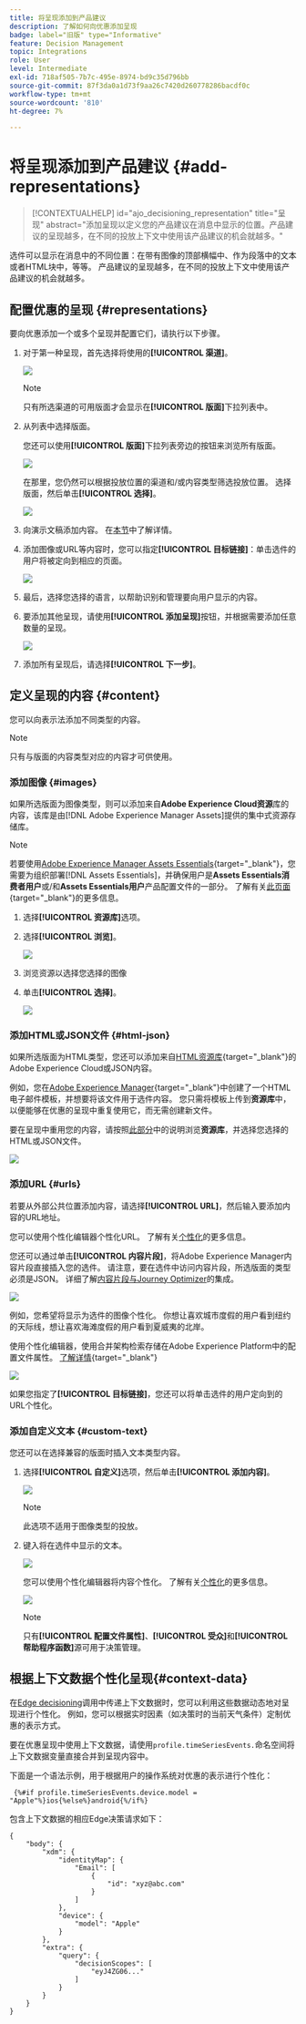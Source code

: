 ```yaml
---
title: 将呈现添加到产品建议
description: 了解如何向优惠添加呈现
badge: label="旧版" type="Informative"
feature: Decision Management
topic: Integrations
role: User
level: Intermediate
exl-id: 718af505-7b7c-495e-8974-bd9c35d796bb
source-git-commit: 87f3da0a1d73f9aa26c7420d260778286bacdf0c
workflow-type: tm+mt
source-wordcount: '810'
ht-degree: 7%

---
```


# 将呈现添加到产品建议 {#add-representations}

>[!CONTEXTUALHELP]
>id="ajo_decisioning_representation"
>title="呈现"
>abstract="添加呈现以定义您的产品建议在消息中显示的位置。产品建议的呈现越多，在不同的投放上下文中使用该产品建议的机会就越多。"

选件可以显示在消息中的不同位置：在带有图像的顶部横幅中、作为段落中的文本或者HTML块中，等等。 产品建议的呈现越多，在不同的投放上下文中使用该产品建议的机会就越多。

## 配置优惠的呈现 {#representations}

要向优惠添加一个或多个呈现并配置它们，请执行以下步骤。

1. 对于第一种呈现，首先选择将使用的&#x200B;**[!UICONTROL 渠道]**。

   ![](../assets/channel-placement.png)

   >[!NOTE]
   >
   >只有所选渠道的可用版面才会显示在&#x200B;**[!UICONTROL 版面]**&#x200B;下拉列表中。

1. 从列表中选择版面。

   您还可以使用&#x200B;**[!UICONTROL 版面]**&#x200B;下拉列表旁边的按钮来浏览所有版面。

   ![](../assets/browse-button-placements.png)

   在那里，您仍然可以根据投放位置的渠道和/或内容类型筛选投放位置。 选择版面，然后单击&#x200B;**[!UICONTROL 选择]**。

   ![](../assets/browse-placements.png)

1. 向演示文稿添加内容。 在[本节](#content)中了解详情。

1. 添加图像或URL等内容时，您可以指定&#x200B;**[!UICONTROL 目标链接]**：单击选件的用户将被定向到相应的页面。

   ![](../assets/offer-destination-link.png)

1. 最后，选择您选择的语言，以帮助识别和管理要向用户显示的内容。

1. 要添加其他呈现，请使用&#x200B;**[!UICONTROL 添加呈现]**&#x200B;按钮，并根据需要添加任意数量的呈现。

   ![](../assets/offer-add-representation.png)

1. 添加所有呈现后，请选择&#x200B;**[!UICONTROL 下一步]**。

## 定义呈现的内容 {#content}

您可以向表示法添加不同类型的内容。

>[!NOTE]
>
>只有与版面的内容类型对应的内容才可供使用。

### 添加图像 {#images}

如果所选版面为图像类型，则可以添加来自&#x200B;**Adobe Experience Cloud资源**&#x200B;库的内容，该库是由[!DNL Adobe Experience Manager Assets]提供的集中式资源存储库。

>[!NOTE]
>
> 若要使用[Adobe Experience Manager Assets Essentials](https://experienceleague.adobe.com/docs/experience-manager-assets-essentials/help/introduction.html){target="_blank"}，您需要为组织部署[!DNL Assets Essentials]，并确保用户是&#x200B;**Assets Essentials消费者用户**&#x200B;或/和&#x200B;**Assets Essentials用户**&#x200B;产品配置文件的一部分。 了解有关[此页面](https://experienceleague.adobe.com/docs/experience-manager-assets-essentials/help/get-started-admins/deploy-administer.html){target="_blank"}的更多信息。

1. 选择&#x200B;**[!UICONTROL 资源库]**&#x200B;选项。

1. 选择&#x200B;**[!UICONTROL 浏览]**。

   ![](../assets/offer-browse-asset-library.png)

1. 浏览资源以选择您选择的图像

1. 单击&#x200B;**[!UICONTROL 选择]**。

   ![](../assets/offer-select-asset.png)

### 添加HTML或JSON文件 {#html-json}

如果所选版面为HTML类型，您还可以添加来自[HTML资源库](https://experienceleague.adobe.com/docs/experience-manager-assets-essentials/help/introduction.html){target="_blank"}的Adobe Experience Cloud或JSON内容。

例如，您在[Adobe Experience Manager](https://experienceleague.adobe.com/docs/experience-manager.html){target="_blank"}中创建了一个HTML电子邮件模板，并想要将该文件用于选件内容。 您只需将模板上传到&#x200B;**资源库**&#x200B;中，以便能够在优惠的呈现中重复使用它，而无需创建新文件。

要在呈现中重用您的内容，请按照[此部分](#images)中的说明浏览&#x200B;**资源库**，并选择您选择的HTML或JSON文件。

![](../assets/offer-browse-asset-library-json.png)

### 添加URL {#urls}

若要从外部公共位置添加内容，请选择&#x200B;**[!UICONTROL URL]**，然后输入要添加内容的URL地址。

您可以使用个性化编辑器个性化URL。 了解有关[个性化](../../personalization/personalize.md#use-expression-editor)的更多信息。


您还可以通过单击&#x200B;**[!UICONTROL 内容片段]**，将Adobe Experience Manager内容片段直接插入您的选件。 请注意，要在选件中访问内容片段，所选版面的类型必须是JSON。
详细了解[内容片段与Journey Optimizer](../../integrations/aem-fragments.md)的集成。

![](../assets/offer-content-url.png)

例如，您希望将显示为选件的图像个性化。 你想让喜欢城市度假的用户看到纽约的天际线，想让喜欢海滩度假的用户看到夏威夷的北岸。

使用个性化编辑器，使用合并架构检索存储在Adobe Experience Platform中的配置文件属性。 [了解详情](https://experienceleague.adobe.com/docs/experience-platform/profile/union-schemas/union-schemas-overview.html){target="_blank"}

![](../assets/offer-content-url-personalization.png)

如果您指定了&#x200B;**[!UICONTROL 目标链接]**，您还可以将单击选件的用户定向到的URL个性化。

### 添加自定义文本 {#custom-text}

您还可以在选择兼容的版面时插入文本类型内容。

1. 选择&#x200B;**[!UICONTROL 自定义]**&#x200B;选项，然后单击&#x200B;**[!UICONTROL 添加内容]**。

   ![](../assets/offer-add-content.png)

   >[!NOTE]
   >
   >此选项不适用于图像类型的投放。

1. 键入将在选件中显示的文本。

   ![](../assets/offer-text-content.png)

   您可以使用个性化编辑器将内容个性化。 了解有关[个性化](../../personalization/personalize.md#use-expression-editor)的更多信息。

   ![](../assets/offer-personalization.png)

   >[!NOTE]
   >
   >只有&#x200B;**[!UICONTROL 配置文件属性]**、**[!UICONTROL 受众]**&#x200B;和&#x200B;**[!UICONTROL 帮助程序函数]**&#x200B;源可用于决策管理。

## 根据上下文数据个性化呈现{#context-data}

在[Edge decisioning](../api-reference/offer-delivery-api/edge-decisioning-api.md)调用中传递上下文数据时，您可以利用这些数据动态地对呈现进行个性化。 例如，您可以根据实时因素（如决策时的当前天气条件）定制优惠的表示方式。

要在优惠呈现中使用上下文数据，请使用`profile.timeSeriesEvents.`命名空间将上下文数据变量直接合并到呈现内容中。

下面是一个语法示例，用于根据用户的操作系统对优惠的表示进行个性化：

```
 {%#if profile.timeSeriesEvents.device.model = "Apple"%}ios{%else%}android{%/if%} 
```

包含上下文数据的相应Edge决策请求如下：

```
{
    "body": {
        "xdm": {
            "identityMap": {
                "Email": [
                    {
                        "id": "xyz@abc.com"
                    }
                ]
            },
            "device": {
                "model": "Apple"
            }
        },
        "extra": {
            "query": {
                "decisionScopes": [
                    "eyJ4ZG06..."
                ]
            }
        }
    }
}
```
